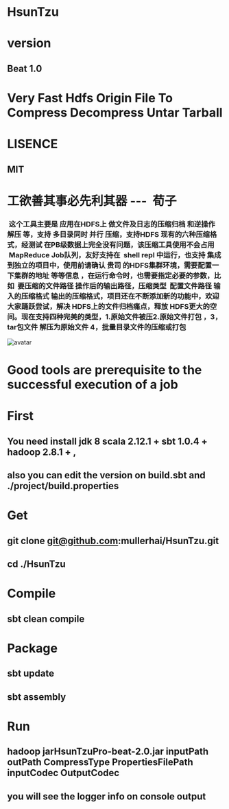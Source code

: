 # HsunTzu

# version 
## Beat 1.0

#  Very Fast  Hdfs  Origin File  To  Compress  Decompress Untar Tarball 

# LISENCE
##  MIT

#  工欲善其事必先利其器  ---  荀子

###  这个工具主要是 应用在HDFS上 做文件及日志的压缩归档 和逆操作 解压 等，支持 多目录同时 并行 压缩，支持HDFS 现有的六种压缩格式，经测试 在PB级数据上完全没有问题，该压缩工具使用不会占用  MapReduce Job队列，友好支持在  shell repl 中运行，也支持 集成到独立的项目中，使用前请确认 贵司 的HDFS集群环境，需要配置一下集群的地址 等等信息 ，在运行命令时，也需要指定必要的参数，比如  要压缩的文件路径 操作后的输出路径，压缩类型  配置文件路径 输入的压缩格式 输出的压缩格式，项目还在不断添加新的功能中，欢迎大家踊跃尝试，解决 HDFS上的文件归档痛点，释放 HDFS更大的空间。现在支持四种完美的类型，1.原始文件被压2.原始文件打包 ，3，tar包文件 解压为原始文件  4，批量目录文件的压缩或打包



![avatar](https://timgsa.baidu.com/timg?image&quality=80&size=b9999_10000&sec=1514649799522&di=447db98a2ec75e64828d4f09540924c3&imgtype=0&src=http%3A%2F%2Fimgtu.lishiquwen.com%2F20160924%2F9d3c1aa228ede64a7d615b17b64d73f0.jpg)

# Good tools are prerequisite to the successful execution of a job

# First 
##  You  need   install  jdk 8   scala 2.12.1 +  sbt 1.0.4 +  hadoop 2.8.1 +  ,
##  also   you can edit the version  on build.sbt and ./project/build.properties

# Get 

## git clone git@github.com:mullerhai/HsunTzu.git 
## cd  ./HsunTzu 

# Compile

##  sbt clean compile

# Package

## sbt update
## sbt assembly

# Run 

## hadoop jarHsunTzuPro-beat-2.0.jar  inputPath outPath CompressType  PropertiesFilePath  inputCodec  OutputCodec 

## you will see the  logger info  on  console output 

